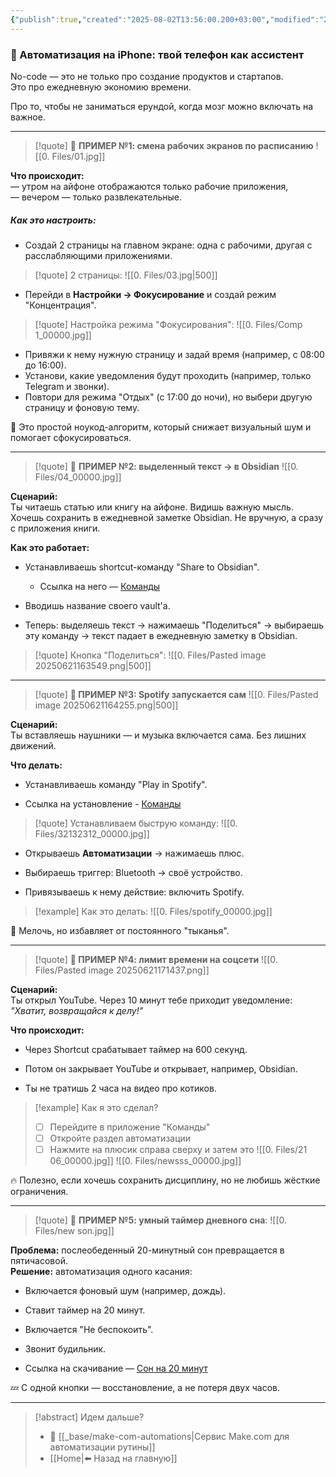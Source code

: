 ```yaml
---
{"publish":true,"created":"2025-08-02T13:56:00.200+03:00","modified":"2025-08-02T13:56:00.211+03:00","cssclasses":""}
---
```


### 📱 Автоматизация на iPhone: твой телефон как ассистент

No-code — это не только про создание продуктов и стартапов.  
Это про ежедневную экономию времени. 

Про то, чтобы не заниматься ерундой, когда мозг можно включать на важное.

---

>[!quote] 🔹 **ПРИМЕР №1: смена рабочих экранов по расписанию**
>![[0. Files/01.jpg]]

**Что происходит:**  
— утром на айфоне отображаются только рабочие приложения,  
— вечером — только развлекательные.

##### **Как это настроить:**

- Создай 2 страницы на главном экране: одна с рабочими, другая с расслабляющими приложениями.

>[!quote] 2 страницы: 
>![[0. Files/03.jpg|500]]

- Перейди в **Настройки → Фокусирование** и создай режим "Концентрация".

>[!quote] Настройка режима "Фокусирования":
>![[0. Files/Comp 1_00000.jpg]]


- Привяжи к нему нужную страницу и задай время (например, с 08:00 до 16:00).
- Установи, какие уведомления будут проходить (например, только Telegram и звонки).
- Повтори для режима "Отдых" (с 17:00 до ночи), но выбери другую страницу и фоновую тему.


🧠 Это простой ноукод-алгоритм, который снижает визуальный шум и помогает сфокусироваться.

---

>[!quote] 🔹 **ПРИМЕР №2: выделенный текст → в Obsidian**
![[0. Files/04_00000.jpg]]

**Сценарий:**  
Ты читаешь статью или книгу на айфоне. Видишь важную мысль.  
Хочешь сохранить в ежедневной заметке Obsidian. Не вручную, а сразу с приложения книги.

**Как это работает:**

- Устанавливаешь shortcut-команду "Share to Obsidian".
	- Ссылка на него — [Команды](https://www.icloud.com/shortcuts/37a448f5c94a42d39091d99f7f0d166f)

- Вводишь название своего vault'а.
- Теперь: выделяешь текст → нажимаешь "Поделиться" → выбираешь эту команду → текст падает в ежедневную заметку в Obsidian.

>[!quote] Кнопка "Поделиться":
>![[0. Files/Pasted image 20250621163549.png|500]]



---

>[!quote] **🔹 ПРИМЕР №3: Spotify запускается сам**
>![[0. Files/Pasted image 20250621164255.png|500]]

**Сценарий:**  
Ты вставляешь наушники — и музыка включается сама. Без лишних движений.

**Что делать:**

- Устанавливаешь команду "Play in Spotify".

- Ссылка на установление - [Команды](https://www.icloud.com/shortcuts/f814205311c742e2b0c06ec162d6d51f)

>[!quote] Устанавливаем быструю команду:
>![[0. Files/32132312_00000.jpg]]

- Открываешь **Автоматизации** → нажимаешь плюс.
    
- Выбираешь триггер: Bluetooth → своё устройство.
    
- Привязываешь к нему действие: включить Spotify.

>[!example] Как это делать: 
>![[0. Files/spotify_00000.jpg]]


🎵 Мелочь, но избавляет от постоянного "тыканья".

---

>[!quote] **🔹 ПРИМЕР №4: лимит времени на соцсети**
>![[0. Files/Pasted image 20250621171437.png]]

**Сценарий:**  
Ты открыл YouTube. Через 10 минут тебе приходит уведомление:  
_"Хватит, возвращайся к делу!"_

**Что происходит:**

- Через Shortcut срабатывает таймер на 600 секунд.
    
- Потом он закрывает YouTube и открывает, например, Obsidian.
    
- Ты не тратишь 2 часа на видео про котиков.

	
>[!example] Как я это сделал?
> - [ ] Перейдите в приложение "Команды"
> - [ ] Откройте раздел автоматизации
> - [ ] Нажмите на плюсик справа сверху и затем это
>![[0. Files/21 06_00000.jpg]]
>![[0. Files/newsss_00000.jpg]]
>

🔥 Полезно, если хочешь сохранить дисциплину, но не любишь жёсткие ограничения.

---

>[!quote] 🔹 **ПРИМЕР №5: умный таймер дневного сна**:
>![[0. Files/new son.jpg]]

**Проблема:** послеобеденный 20-минутный сон превращается в пятичасовой.  
**Решение:** автоматизация одного касания:

- Включается фоновый шум (например, дождь).
- Ставит таймер на 20 минут.
- Включается "Не беспокоить".
- Звонит будильник.

- Ссылка на скачивание — [Сон на 20 минут](https://shareshortcuts.com/download/2417-power-nap-20-min-alarm-v1.03.html)

💤 С одной кнопки — восстановление, а не потеря двух часов.

---
> [!abstract] Идем дальше?
> - 🧠 [[_base/make-com-automations\|Сервис Make.com для автоматизации рутины]]
> - [[Home\|⬅️ Назад на главную]]

